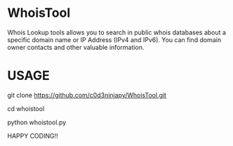 # WhoisTool

Whois Lookup tools allows you to search in public whois databases about a specific domain name or IP Address (IPv4 and IPv6). 
You can find domain owner contacts and other valuable information.

# USAGE

git clone https://github.com/c0d3ninjapy/WhoisTool.git

cd whoistool

python whoistool.py

HAPPY CODING!!
